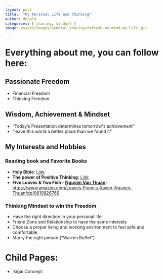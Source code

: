 ```yaml
---
layout: post
title:  "My Personal Life and Thinking"
author: donald
categories: [ sharing, mindset ]
image: assets/images/general-sharing/refresh-my-mind-my-life.jpg
---
```


# Everything about me, you can follow here:

## Passionate Freedom
- Financial Freedom
- Thinking Freedom
## Wisdom, Achievement & Mindset
- “Today’s Presentation determines tomorrow's achievement”
- “leave this world a better place than we found it”
## My Interests and Hobbies
### Reading book and Favorite Books
- **Holy Bible**: [Link](https://www.amazon.com/KJV-Holy-Bible-Standard-Leather/dp/1432132652/ref=sr_1_1?crid=1TZ8F9Z2YGO00&keywords=Holy+Bible&qid=1702747761&s=books&sprefix=%2Cstripbooks-intl-ship%2C289&sr=1-1)
- **The power of Positive Thinking**: [Link](https://www.amazon.com/Power-Positive-Thinking-Norman-Vincent/dp/0743234804)
- **Five Loaves & Two Fish - [Nguyen Van Thuan](https://www.amazon.com/s/ref=dp_byline_sr_book_1?ie=UTF8&field-author=Francis+Xavier+Nguyen+Van+Thuan&text=Francis+Xavier+Nguyen+Van+Thuan&sort=relevancerank&search-alias=books):** https://www.amazon.com/Loaves-Francis-Xavier-Nguyen-Thuan/dp/0819826766
### Thinking Mindset to win the Freedom
- Have the right direction in your personal life
- Friend Zone and Relationship to have the same interests
- Choose a proper living and working environment to feel safe and comfortable.
- Marry the right person (”Warren Buffet”)

# Child Pages:
- Ikigai Concept: 

